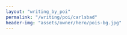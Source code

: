 ```yaml
---
layout: "writing_by_poi"
permalink: "/writing/poi/carlsbad"
header-img: "assets/owner/hero/pois-bg.jpg"
---
```

